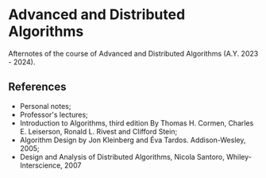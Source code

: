# Advanced and Distributed Algorithms
Afternotes of the course of Advanced and Distributed Algorithms (A.Y. 2023 - 2024).
## References
- Personal notes;
- Professor's lectures;
- Introduction to Algorithms, third edition By Thomas H. Cormen, Charles E. Leiserson, Ronald L. Rivest and Clifford Stein;
- Algorithm Design by Jon Kleinberg and Éva Tardos. Addison-Wesley, 2005;
- Design and Analysis of Distributed Algorithms, Nicola Santoro, Whiley- Interscience, 2007